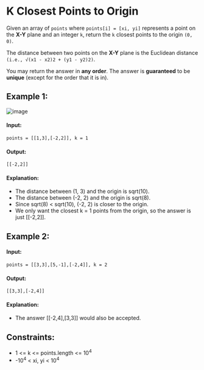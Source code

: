 # K Closest Points to Origin

Given an array of `points` where `points[i] = [xi, yi]` represents a point on the **X-Y** plane and an integer `k`, return the `k` closest points to the origin `(0, 0)`.

The distance between two points on the **X-Y** plane is the Euclidean distance `(i.e., √(x1 - x2)2 + (y1 - y2)2)`.

You may return the answer in **any order**. The answer is **guaranteed** to be **unique** (except for the order that it is in).

 

## Example 1:
![image](https://user-images.githubusercontent.com/24850908/147396630-180e244b-b309-4130-ba06-2ba328515992.png)

#### Input: 
`points = [[1,3],[-2,2]], k = 1`

#### Output: 
`[[-2,2]]`

#### Explanation:
- The distance between (1, 3) and the origin is sqrt(10).
- The distance between (-2, 2) and the origin is sqrt(8).
- Since sqrt(8) < sqrt(10), (-2, 2) is closer to the origin.
- We only want the closest k = 1 points from the origin, so the answer is just [[-2,2]].



## Example 2:

#### Input: 
`points = [[3,3],[5,-1],[-2,4]], k = 2`

#### Output: 
`[[3,3],[-2,4]]`

#### Explanation: 
- The answer [[-2,4],[3,3]] would also be accepted.
 


## Constraints:
- 1 <= k <= points.length <= 10<sup>4</sup>
- -10<sup>4</sup> < xi, yi < 10<sup>4</sup>
